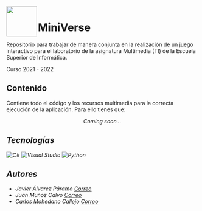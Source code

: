 <img src="https://github.com/jalvarezz13/Minijuegos_JJC/blob/master/images/logo2.png" width="" height="80" align = "left">

# MiniVerse

Repositorio para trabajar de manera conjunta en la realización de un juego interactivo para el laboratorio de la asignatura Multimedia (TI) de la Escuela Superior de Informática.

Curso 2021 - 2022

## Contenido
Contiene todo el código y los recursos multimedia para la correcta ejecución de la aplicación. Para ello tienes que:
<div align=center><i>Coming soon...<i></div>

## Tecnologías
  ![C#](https://img.shields.io/badge/c%23-%23239120.svg?style=for-the-badge&logo=c-sharp&logoColor=white)
  ![Visual Studio](https://img.shields.io/badge/Visual%20Studio-5C2D91.svg?style=for-the-badge&logo=visual-studio&logoColor=white)
  ![Python](https://img.shields.io/badge/python-3670A0?style=for-the-badge&logo=python&logoColor=ffdd54)

## Autores
  * Javier Álvarez Páramo <a title="Contacto" href="mailto:javier.alvarez13@alu.uclm.es">Correo</a>
  * Juan Muñoz Calvo <a title="Contacto" href="mailto:juan.munoz7@alu.uclm.es">Correo</a>
  * Carlos Mohedano Callejo <a title="Contacto" href="mailto:carlos.mohedano@alu.uclm.es">Correo</a>
